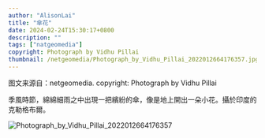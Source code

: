 ```yaml
---
author: "AlisonLai"
title: "傘花"
date: 2024-02-24T15:30:17+0800
description: ""
tags: ["natgeomedia"]
copyright: Photograph by Vidhu Pillai
thumbnail: /netgeomedia/Photograph_by_Vidhu_Pillai_2022012664176357.jpg
---
```

图文来源自：netgeomedia.  copyright: Photograph by Vidhu Pillai

季風時節，綿綿細雨之中出現一把繽紛的傘，像是地上開出一朵小花。攝於印度的克勒格布爾。

![Photograph_by_Vidhu_Pillai_2022012664176357](/netgeomedia/Photograph_by_Vidhu_Pillai_2022012664176357.jpg)